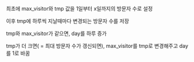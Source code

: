 최초에 max_visitor와 tmp 값을 1일부터 x일까지의 방문자 수로 설정

이후 tmp에 하루씩 지날때마다 변경되는 방문자 수를 저장

tmp와 max_visitor가 같으면, day를 하루 증가

tmp가 더 크면( = 최대 방문자 수가 갱신되면), max_visitor를 tmp로 변경해주고 day를 1로 바꿈
